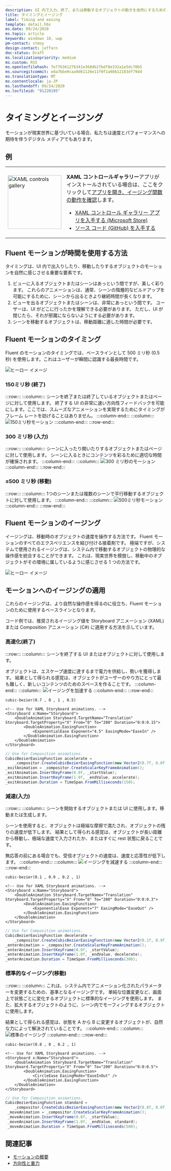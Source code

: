 ```yaml
---
description: UI 内で入力、終了、または移動するオブジェクトの動きを自然にするためのタイミングとイージングの重要性について説明します。
title: タイミングとイージング
label: Timing and easing
template: detail.hbs
ms.date: 09/24/2020
ms.topic: article
keywords: windows 10, uwp
pm-contact: stmoy
design-contact: jeffarn
doc-status: Draft
ms.localizationpriority: medium
ms.custom: RS5
ms.openlocfilehash: fe776361276341e368db1fbdf8e332a1e5dc70b5
ms.sourcegitcommit: eda7bbe9caa9d61126e11f0f1a98b12183df794d
ms.translationtype: MT
ms.contentlocale: ja-JP
ms.lasthandoff: 09/24/2020
ms.locfileid: "91220195"
---
```

# <a name="timing-and-easing"></a>タイミングとイージング

モーションが現実世界に基づいている場合、私たちは速度とパフォーマンスへの期待を伴うデジタル メディアでもあります。

## <a name="examples"></a>例

<table>
<tr>
<td><img src="images/xaml-controls-gallery-app-icon.png" alt="XAML controls gallery" width="168"></img></td>
<td>
    <p><strong style="font-weight: semi-bold">XAML コントロールギャラリー</strong>アプリがインストールされている場合は、ここをクリックして<a href="xamlcontrolsgallery:/item/EasingFunction">アプリを開き、イージング関数の動作を確認</a>します。</p>
    <ul>
    <li><a href="https://www.microsoft.com/store/productId/9MSVH128X2ZT">XAML コントロール ギャラリー アプリを入手する (Microsoft Store)</a></li>
    <li><a href="https://github.com/Microsoft/Xaml-Controls-Gallery">ソース コード (GitHub) を入手する</a></li>
    </ul>
</td>
</tr>
</table>

## <a name="how-fluent-motion-uses-time"></a>Fluent モーションが時間を使用する方法

タイミングは、UI 内で出入りしたり、移動したりするオブジェクトのモーションを自然に感じさせる重要な要素です。

1. ビューに入るオブジェクトまたはシーンはあっという間ですが、美しく彩ります。 これらのアニメーションは、通常、シーンの階層的なビルドアップを可能にするために、シーンから出るときより継続時間が長くなります。
1. ビューを出るオブジェクトまたはシーンは、非常にあっという間です。 ユーザーは、UI がどこに行ったかを理解できる必要があります。 ただし、UI が閉じたら、それが邪魔にならないようにする必要があります。
1. シーンを移動するオブジェクトは、移動距離に適した時間が必要です。

## <a name="timing-in-fluent-motion"></a>Fluent モーションのタイミング

Fluent のモーションのタイミングでは、ベースラインとして 500 ミリ秒 (0.5 秒) を使用します。これはユーザーが瞬間に認識する最長時間です。

![ヒーロー イメージ](images/time.gif)

### <a name="150ms-exit"></a>**150ミリ秒** (終了)

:::row:::
    :::column:::
シーンを終了または終了しているオブジェクトまたはページに対して使用します。
終了する UI の非常に速い方向性フィードバックを可能にします。ここでは、スムーズなアニメーションを実現するためにタイミングがフレーム レートを妨げることはありません。
    :::column-end:::
    :::column:::
        ![150ミリ秒モーション](images/150msAlt.gif)
    :::column-end:::
:::row-end:::

### <a name="300ms-enter"></a>**300 ミリ秒** (入力)

:::row:::
    :::column:::
シーンに入ったり開いたりするオブジェクトまたはページに対して使用します。
シーンに入るときにコンテンツを彩るために適切な時間が確保されます。
    :::column-end:::
    :::column:::
        ![300 ミリ秒のモーション](images/300ms.gif)
    :::column-end:::
:::row-end:::

### <a name="500ms-move"></a>**≤500 ミリ秒** (移動)

:::row:::
    :::column:::
1つのシーンまたは複数のシーンで平行移動するオブジェクトに対して使用します。 
    :::column-end:::
    :::column:::
        ![500ミリ秒モーション](images/500ms.gif)
    :::column-end:::
:::row-end:::

## <a name="easing-in-fluent-motion"></a>Fluent モーションのイージング

イージングは、移動時のオブジェクトの速度を操作する方法です。 Fluent モーションのすべてのエクスペリエンスを結び付ける接着剤です。 極端ですが、システムで使用されるイージングは、システム内で移動するオブジェクトの物理的な操作感を統合することができます。 これは、現実世界を模倣し、移動中のオブジェクトがその環境に属しているように感じさせる 1 つの方法です。

![ヒーロー イメージ](images/easing.gif)

## <a name="apply-easing-to-motion"></a>モーションへのイージングの適用

これらのイージングは、より自然な操作感を得るのに役立ち、Fluent モーションのために使用するベースラインとなります。

コード例では、推奨されるイージング値を Storyboard アニメーション (XAML) または Composition アニメーション (C#) に適用する方法を示しています。

### <a name="accelerate-exit"></a>**高速化**(終了)

:::row:::
    :::column:::
シーンを終了する UI またはオブジェクトに対して使用します。

オブジェクトは、エスケープ速度に達するまで電力を供給し、勢いを獲得します。
結果として得られる感覚は、オブジェクトがユーザーのやり方にとって最も難しく、新しいコンテンツのためのスペースを作ることです。
    :::column-end:::
    :::column:::
        ![イージングを加速する](images/accelEase.gif)
    :::column-end:::
:::row-end:::

```
cubic-bezier(0.7 , 0 , 1 , 0.5)
```

```xaml
<!-- Use for XAML Storyboard animations. -->
<Storyboard x:Name="Storyboard">
    <DoubleAnimation Storyboard.TargetName="Translation" Storyboard.TargetProperty="X" From="0" To="200" Duration="0:0:0.15">
        <DoubleAnimation.EasingFunction>
            <ExponentialEase Exponent="4.5" EasingMode="EaseIn" />
        </DoubleAnimation.EasingFunction>
    </DoubleAnimation>
</Storyboard>
```

```csharp
// Use for Composition animations.
CubicBezierEasingFunction accelerate =
    _compositor.CreateCubicBezierEasingFunction(new Vector2(0.7f, 0.0f), new Vector2(1.0f, 0.5f));
_exitAnimation = _compositor.CreateScalarKeyFrameAnimation();
_exitAnimation.InsertKeyFrame(0.0f, _startValue);
_exitAnimation.InsertKeyFrame(1.0f, _endValue, accelerate);
_exitAnimation.Duration = TimeSpan.FromMilliseconds(150);
```

### <a name="decelerate-enter"></a>**減速**(入力)

:::row:::
    :::column:::
シーンを開始するオブジェクトまたは UI に使用します。移動または生成します。

シーンを使用すると、オブジェクトは極端な摩擦で満たされ、オブジェクトの残りの速度が低下します。
結果として得られる感覚は、オブジェクトが長い距離から移動し、極端な速度で入力されたか、またはすぐに rest 状態に戻ることです。

無応答の前にある場合でも、受信オブジェクトの速度は、速度と応答性が低下します。
    :::column-end:::
    :::column:::
        ![イージングを減速する](images/decelEase.gif)
    :::column-end:::
:::row-end:::

```
cubic-bezier(0.1 , 0.9 , 0.2 , 1)
```

```xaml
<!-- Use for XAML Storyboard animations. -->
<Storyboard x:Name="Storyboard">
    <DoubleAnimation Storyboard.TargetName="Translation" Storyboard.TargetProperty="X" From="0" To="200" Duration="0:0:0.3">
        <DoubleAnimation.EasingFunction>
            <ExponentialEase Exponent="7" EasingMode="EaseOut" />
        </DoubleAnimation.EasingFunction>
    </DoubleAnimation>
</Storyboard>
```

```csharp
// Use for Composition animations.
CubicBezierEasingFunction decelerate =
    _compositor.CreateCubicBezierEasingFunction(new Vector2(0.1f, 0.9f), new Vector2(0.2f, 1.0f));
_enterAnimation = _compositor.CreateScalarKeyFrameAnimation();
_enterAnimation.InsertKeyFrame(0.0f, _startValue);
_enterAnimation.InsertKeyFrame(1.0f, _endValue, decelerate);
_enterAnimation.Duration = TimeSpan.FromMilliseconds(300);
```

### <a name="standard-easing-move"></a>**標準的なイージング**(移動)

:::row:::
    :::column:::
これは、システム内でアニメーション化されたパラメーターを変更するための、基準となるイージングです。
単純な位置変更など、画面上で状態ごとに変化するオブジェクトに標準的なイージングを使用します。 また、拡大するオブジェクトのように、シーン内でモーフィングするオブジェクトに使用します。

結果として得られる感覚は、状態を A から B に変更するオブジェクトが、自然な力によって解決されていることです。
    :::column-end:::
    :::column:::
        ![標準のイージング](images/standardEase.gif)
    :::column-end:::
:::row-end:::

```
cubic-bezier(0.8 , 0 , 0.2 , 1)
```

```xaml
<!-- Use for XAML Storyboard animations. -->
<Storyboard x:Name="Storyboard">
    <DoubleAnimation Storyboard.TargetName="Translation" Storyboard.TargetProperty="X" From="0" To="200" Duration="0:0:0.5">
        <DoubleAnimation.EasingFunction>
            <CircleEase EasingMode="EaseInOut" />
        </DoubleAnimation.EasingFunction>
    </DoubleAnimation>
</Storyboard>
```

```csharp
// Use for Composition animations.
CubicBezierEasingFunction standard =
    _compositor.CreateCubicBezierEasingFunction(new Vector2(0.8f, 0.0f), new Vector2(0.2f, 1.0f));
 _moveAnimation = _compositor.CreateScalarKeyFrameAnimation();
 _moveAnimation.InsertKeyFrame(0.0f, _startValue);
 _moveAnimation.InsertKeyFrame(1.0f, _endValue, standard);
 _moveAnimation.Duration = TimeSpan.FromMilliseconds(500);
```

## <a name="related-articles"></a>関連記事

- [モーションの概要](index.md)
- [方向性と重力](directionality-and-gravity.md)
